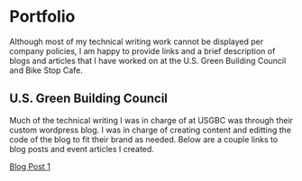 # Portfolio
Although most of my technical writing work cannot be displayed per company policies,
I am happy to provide links and a brief description of blogs and articles that I have worked on 
at the U.S. Green Building Council and Bike Stop Cafe. 

## U.S. Green Building Council 
Much of the technical writing I was in charge of at USGBC was through their custom wordpress blog. 
I was in charge of creating content and editting the code of the blog to fit their brand as needed.
Below are a couple links to blog posts and event articles I created.

[Blog Post 1](https://www.usgbc-mogateway.org/2018/04/)